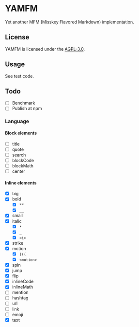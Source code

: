 # YAMFM
Yet another MFM (Misskey Flavored Markdown) implementation.

## License
YAMFM is licensed under the [AGPL-3.0](LICENSE).

## Usage
See test code.

## Todo
* [ ] Benchmark
* [ ] Publish at npm

### Language
#### Block elements
* [ ] title
* [ ] quote
* [ ] search
* [ ] blockCode
* [ ] blockMath
* [ ] center

#### Inline elements
* [x] big
* [x] bold
  * [x] `**`
  * [x] `__`
* [x] small
* [x] italic
  * [x] `*`
  * [x] `_`
  * [x] `<i>`
* [x] strike
* [x] motion
  * [x] `(((`
  * [x] `<motion>`
* [x] spin
* [x] jump
* [x] flip
* [x] inlineCode
* [x] inlineMath
* [ ] mention
* [ ] hashtag
* [ ] url
* [ ] link
* [ ] emoji
* [x] text
